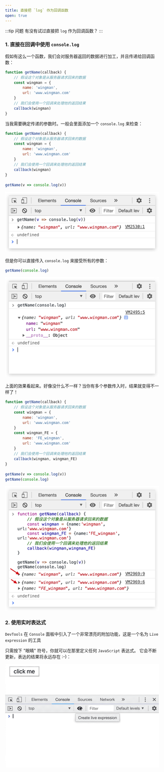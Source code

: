 ```yaml
---
title: 直接把 `log` 作为回调函数
open: true
---
```


:::tip 问题
有没有试过直接把 `log` 作为回调函数？
:::

### 1. 直接在回调中使用 `console.log` 

假如有这么一个函数，我们会对服务器返回的数据进行加工，并且传递给回调函数：

``` javascript
function getName(callback) {
    // 假设这个对象是从服务器请求回来的数据
    const wingman = {
        name: 'wingman',
        url: 'www.wingman.com'
    }
    // 我们会使用一个回调来处理他的返回结果
    callback(wingman)
}
```

当我需要确定传递的参数时。一般会里面添加一个 `console.log` 来检查：

``` javascript
function getName(callback) {
    // 假设这个对象是从服务器请求回来的数据
    const wingman = {
        name: 'wingman',
        url: 'www.wingman.com'
    }
    // 我们会使用一个回调来处理他的返回结果
    callback(wingman)
}

getName(v => console.log(v))
```

![](./_static/log_result01.png)

但是你可以直接传入 `console.log` 来接受所有的参数：

``` javascript
getName(console.log)
```

![](./_static/log_result_02.png)

上面的效果看起来。好像没什么不一样？当你有多个参数传入时，结果就变得不一样了！

``` javascript
function getName(callback) {
    // 假设这个对象是从服务器请求回来的数据
    const wingman = {
        name: 'wingman',
        url: 'www.wingman.com'
    }
    const wingman_FE = {
        name: 'FE_wingman',
        url: 'www.wingman.com'
    }
    // 我们会使用一个回调来处理他的返回结果
    callback(wingman, wingman_FE)
}

getName(v => console.log(v))
getName(console.log)
```

![](./_static/log_result_03.png)

### 2. 使用实时表达式

`DevTools` 在 `Console` 面板中引入了一个非常漂亮的附加功能，这是一个名为 `Live expression` 的工具

只需按下 "眼睛" 符号，你就可以在那里定义任何 `JavaScript` 表达式。 它会不断更新，表达的结果将永远存在 :-)：

![](./_static/live-expression.gif)
